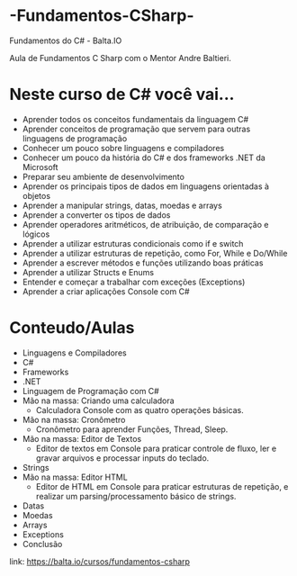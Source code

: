 # -Fundamentos-CSharp-
 Fundamentos do C# - Balta.IO
 
 Aula de Fundamentos C Sharp com o Mentor Andre Baltieri.

# Neste curso de C# você vai...
- Aprender todos os conceitos fundamentais da linguagem C#
- Aprender conceitos de programação que servem para outras linguagens de programação
- Conhecer um pouco sobre linguagens e compiladores
- Conhecer um pouco da história do C# e dos frameworks .NET da Microsoft
- Preparar seu ambiente de desenvolvimento
- Aprender os principais tipos de dados em linguagens orientadas à objetos
- Aprender a manipular strings, datas, moedas e arrays
- Aprender a converter os tipos de dados
- Aprender operadores aritméticos, de atribuição, de comparação e lógicos
- Aprender a utilizar estruturas condicionais como if e switch
- Aprender a utilizar estruturas de repetição, como For, While e Do/While
- Aprender a escrever métodos e funções utilizando boas práticas
- Aprender a utilizar Structs e Enums
- Entender e começar a trabalhar com exceções (Exceptions)
- Aprender a criar aplicações Console com C#
 
 
 # Conteudo/Aulas
 - Linguagens e Compiladores
 - C#
 - Frameworks
 - .NET
 - Linguagem de Programação com C#
 - Mão na massa: Criando uma calculadora
     - Calculadora Console com as quatro operações básicas.
- Mão na massa: Cronômetro
     - Cronômetro para aprender Funções, Thread, Sleep.
- Mão na massa: Editor de Textos
     - Editor de textos em Console para praticar controle de fluxo, ler e gravar arquivos e processar inputs do teclado.
- Strings
- Mão na massa: Editor HTML
     - Editor de HTML em Console para praticar estruturas de repetição, e realizar um parsing/processamento básico de strings.
- Datas
- Moedas
- Arrays
- Exceptions
- Conclusão

link: https://balta.io/cursos/fundamentos-csharp
